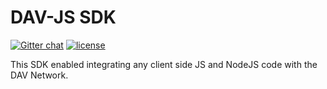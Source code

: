 # DAV-JS SDK

[![Gitter chat](https://badges.gitter.im/gitterHQ/gitter.png)](https://gitter.im/DAVFoundation/DAV-Contributors)
[![license](https://img.shields.io/github/license/DAVFoundation/dav-js.svg?style=flat-square)](https://github.com/DAVFoundation/dav-js/blob/master/LICENSE)

This SDK enabled integrating any client side JS and NodeJS code with the DAV Network.

